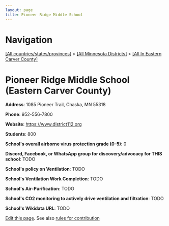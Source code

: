 ```yaml
---
layout: page
title: Pioneer Ridge Middle School
---
```

# Navigation

[[All countries/states/provinces]](../../..) > [[All Minnesota Districts]](../..) > [[All In Eastern Carver County]](..)

# Pioneer Ridge Middle School (Eastern Carver County)

**Address**: 1085 Pioneer Trail, Chaska, MN 55318

**Phone**: 952-556-7800

**Website**: <https://www.district112.org>

**Students**: 800

**School's overall airborne virus protection grade (0-5)**: 0

**Discord, Facebook, or WhatsApp group for discovery/advocacy for THIS school**: TODO

**School's policy on Ventilation**: TODO

**School's Ventilation Work Completion**: TODO

**School's Air-Purification**: TODO

**School's CO2 monitoring to actively drive ventilation and filtration**: TODO

**School's Wikidata URL**: TODO


[Edit this page](https://github.com/ventilate-schools/MN/edit/main/./Eastern_Carver_County/Pioneer_Ridge_Middle_School.md). See also [rules for contribution](../../../contribution-rules/)